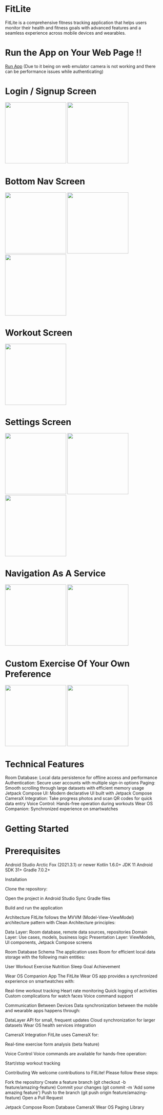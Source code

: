 # FitLite
FitLite is a comprehensive fitness tracking application that helps users monitor their health and fitness goals with advanced features and a seamless experience across mobile devices and wearables.

# Run the App on Your Web Page !!
[Run App](https://appetize.io/embed/b_65yzgrf7u7swgiy4zdyiki3rke) (Due to it being on web emulator camera is not working and there can be performance issues while authenticating)

# Login / Signup Screen

<p float="center">
  <img src="https://github.com/jay-sharmaa/FitLite/blob/main/app/implimages/img1.jpg" width="200"/>
  <img src="https://github.com/jay-sharmaa/FitLite/blob/main/app/implimages/img2.jpg" width="200"/>
</p>

# Bottom Nav Screen 

<p float="left">
  <img src="https://github.com/jay-sharmaa/FitLite/blob/main/app/implimages/img3.jpg" width="200"/>
  <img src="https://github.com/jay-sharmaa/FitLite/blob/main/app/implimages/img4.jpg" width="200"/>
  <img src="https://github.com/jay-sharmaa/FitLite/blob/main/app/implimages/img5.jpg" width="200"/>
</p>

# Workout Screen

<p float="left">
  <img src="https://github.com/jay-sharmaa/FitLite/blob/main/app/implimages/img6.jpg" width="200"/>
</p>

# Settings Screen

<p float="left">
  <img src="https://github.com/jay-sharmaa/FitLite/blob/main/app/implimages/img7.jpg" width="200"/>
  <img src="https://github.com/jay-sharmaa/FitLite/blob/main/app/implimages/img8.jpg" width="200"/>
  <img src="https://github.com/jay-sharmaa/FitLite/blob/main/app/implimages/img9.jpg" width="200"/>
</p>

# Navigation As A Service

<p float="left">
  <img src="https://github.com/jay-sharmaa/FitLite/blob/main/app/implimages/img10.jpg" width="200"/>
  <img src="https://github.com/jay-sharmaa/FitLite/blob/main/app/implimages/img11.jpg" width="200"/>
</p>

# Custom Exercise Of Your Own Preference

<p float="left">
  <img src="https://github.com/jay-sharmaa/FitLite/blob/main/app/implimages/img13.jpg" width="200"/>
  <img src="https://github.com/jay-sharmaa/FitLite/blob/main/app/implimages/img15.jpg" width="200"/>
</p>

# Technical Features

Room Database: Local data persistence for offline access and performance
Authentication: Secure user accounts with multiple sign-in options
Paging: Smooth scrolling through large datasets with efficient memory usage
Jetpack Compose UI: Modern declarative UI built with Jetpack Compose
CameraX Integration: Take progress photos and scan QR codes for quick data entry
Voice Control: Hands-free operation during workouts
Wear OS Companion: Synchronized experience on smartwatches

# Getting Started
# Prerequisites

Android Studio Arctic Fox (2021.3.1) or newer
Kotlin 1.6.0+
JDK 11
Android SDK 31+
Gradle 7.0.2+

Installation

Clone the repository:

Open the project in Android Studio
Sync Gradle files

Build and run the application

Architecture
FitLite follows the MVVM (Model-View-ViewModel) architecture pattern with Clean Architecture principles:

Data Layer: Room database, remote data sources, repositories
Domain Layer: Use cases, models, business logic
Presentation Layer: ViewModels, UI components, Jetpack Compose screens

Room Database Schema
The application uses Room for efficient local data storage with the following main entities:

User
Workout
Exercise
Nutrition
Sleep
Goal
Achievement

Wear OS Companion App
The FitLite Wear OS app provides a synchronized experience on smartwatches with:

Real-time workout tracking
Heart rate monitoring
Quick logging of activities
Custom complications for watch faces
Voice command support

Communication Between Devices
Data synchronization between the mobile and wearable apps happens through:

DataLayer API for small, frequent updates
Cloud synchronization for larger datasets
Wear OS health services integration

CameraX Integration
FitLite uses CameraX for:

Real-time exercise form analysis (beta feature)

Voice Control
Voice commands are available for hands-free operation:

Start/stop workout tracking

Contributing
We welcome contributions to FitLite! Please follow these steps:

Fork the repository
Create a feature branch (git checkout -b feature/amazing-feature)
Commit your changes (git commit -m 'Add some amazing feature')
Push to the branch (git push origin feature/amazing-feature)
Open a Pull Request

Jetpack Compose
Room Database
CameraX
Wear OS
Paging Library
